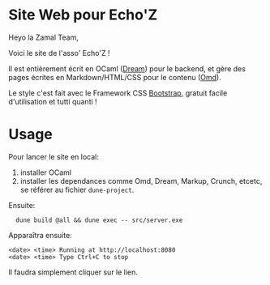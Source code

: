 # Site Web pour Echo'Z

Heyo la Zamal Team,


Voici le site de l'asso' Echo'Z !

Il est entièrement écrit en OCaml ([Dream](https://github.com/aantron/dream)) pour le backend, et gère des pages écrites en Markdown/HTML/CSS pour le contenu ([Omd](https://github.com/ocaml/omd)).

Le style c'est fait avec le Framework CSS [Bootstrap](https://getbootstrap.com/docs/5.0/examples/cheatsheet/), gratuit facile d'utilisation et tutti quanti !

# Usage

Pour lancer le site en local:
1. installer OCaml
2. installer les dependances comme Omd, Dream, Markup, Crunch, etcetc, se référer au fichier `dune-project`.

Ensuite:

```shell
  dune build @all && dune exec -- src/server.exe
```

Apparaîtra ensuite:

```shell
<date> <time> Running at http://localhost:8080
<date> <time> Type Ctrl+C to stop
```

Il faudra simplement cliquer sur le lien.

